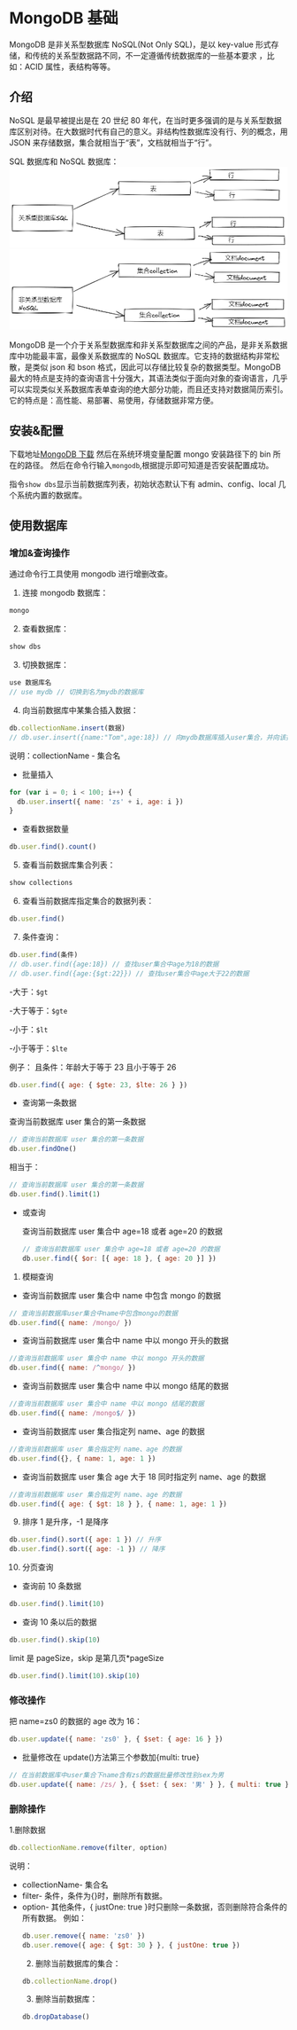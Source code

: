 # MongoDB 基础

MongoDB 是非关系型数据库 NoSQL(Not Only SQL)，是以 key-value 形式存储，和传统的关系型数据路不同，不一定遵循传统数据库的一些基本要求
，比如：ACID 属性，表结构等等。

## 介绍

NoSQL 是最早被提出是在 20 世纪 80 年代，在当时更多强调的是与关系型数据库区别对待。在大数据时代有自己的意义。非结构性数据库没有行、列的概念，用 JSON 来存储数据，集合就相当于“表”，文档就相当于“行”。

SQL 数据库和 NoSQL 数据库：
![sql](./imgs/sql.png)
![nosql](./imgs/nosql.png)

MongoDB 是一个介于关系型数据库和非关系型数据库之间的产品，是非关系数据库中功能最丰富，最像关系数据库的 NoSQL 数据库。它支持的数据结构非常松散，是类似 json 和 bson 格式，因此可以存储比较复杂的数据类型。MongoDB 最大的特点是支持的查询语言十分强大，其语法类似于面向对象的查询语言，几乎可以实现类似关系数据库表单查询的绝大部分功能，而且还支持对数据简历索引。它的特点是：高性能、易部署、易使用，存储数据非常方便。

## 安装&配置

下载地址[MongoDB 下载](http://www.mongodb.com)
然后在系统环境变量配置 mongo 安装路径下的 bin 所在的路径。
然后在命令行输入`mongodb`,根据提示即可知道是否安装配置成功。

指令`show dbs`显示当前数据库列表，初始状态默认下有 admin、config、local 几个系统内置的数据库。

## 使用数据库

### 增加&查询操作

通过命令行工具使用 mongodb 进行增删改查。

1. 连接 mongodb 数据库：

```js
mongo
```

2. 查看数据库：

```js
show dbs
```

3. 切换数据库：

```js
use 数据库名
// use mydb // 切换到名为mydb的数据库
```

4. 向当前数据库中某集合插入数据：

```js
db.collectionName.insert(数据)
// db.user.insert({name:"Tom",age:18}) // 向mydb数据库插入user集合，并向该插入插入一条数据
```

说明：collectionName - 集合名

- 批量插入

```js
for (var i = 0; i < 100; i++) {
  db.user.insert({ name: 'zs' + i, age: i })
}
```

- 查看数据数量

```js
db.user.find().count()
```

5. 查看当前数据库集合列表：

```js
show collections
```

6. 查看当前数据库指定集合的数据列表：

```js
db.user.find()
```

7. 条件查询：

```js
db.user.find(条件)
// db.user.find({age:18}) // 查找user集合中age为18的数据
// db.user.find({age:{$gt:22}}) // 查找user集合中age大于22的数据
```

-大于：`$gt`

-大于等于：`$gte`

-小于：`$lt`

-小于等于：`$lte`

例子：
且条件：年龄大于等于 23 且小于等于 26

```js
db.user.find({ age: { $gte: 23, $lte: 26 } })
```

- 查询第一条数据

查询当前数据库 user 集合的第一条数据

```js
// 查询当前数据库 user 集合的第一条数据
db.user.findOne()
```

相当于：

```js
// 查询当前数据库 user 集合的第一条数据
db.user.find().limit(1)
```

- 或查询

  查询当前数据库 user 集合中 age=18 或者 age=20 的数据

  ```js
  // 查询当前数据库 user 集合中 age=18 或者 age=20 的数据
  db.user.find({ $or: [{ age: 18 }, { age: 20 }] })
  ```

1. 模糊查询

- 查询当前数据库 user 集合中 name 中包含 mongo 的数据

```js
// 查询当前数据库user集合中name中包含mongo的数据
db.user.find({ name: /mongo/ })
```

- 查询当前数据库 user 集合中 name 中以 mongo 开头的数据

```js
//查询当前数据库 user 集合中 name 中以 mongo 开头的数据
db.user.find({ name: /^mongo/ })
```

- 查询当前数据库 user 集合中 name 中以 mongo 结尾的数据

```js
//查询当前数据库 user 集合中 name 中以 mongo 结尾的数据
db.user.find({ name: /mongo$/ })
```

- 查询当前数据库 user 集合指定列 name、age 的数据

```js
//查询当前数据库 user 集合指定列 name、age 的数据
db.user.find({}, { name: 1, age: 1 })
```

- 查询当前数据库 user 集合 age 大于 18 同时指定列 name、age 的数据

```js
//查询当前数据库 user 集合指定列 name、age 的数据
db.user.find({ age: { $gt: 18 } }, { name: 1, age: 1 })
```

9. 排序
   1 是升序，-1 是降序

```js
db.user.find().sort({ age: 1 }) // 升序
db.user.find().sort({ age: -1 }) // 降序
```

10. 分页查询

- 查询前 10 条数据

```js
db.user.find().limit(10)
```

- 查询 10 条以后的数据

```js
db.user.find().skip(10)
```

limit 是 pageSize，skip 是第几页\*pageSize

```js
db.user.find().limit(10).skip(10)
```

### 修改操作

把 name=zs0 的数据的 age 改为 16：

```js
db.user.update({ name: 'zs0' }, { $set: { age: 16 } })
```

- 批量修改在 update()方法第三个参数加{multi: true}

```js
// 在当前数据库中user集合下name含有zs的数据批量修改性别sex为男
db.user.update({ name: /zs/ }, { $set: { sex: '男' } }, { multi: true })
```

### 删除操作

1.删除数据

```js
db.collectionName.remove(filter, option)
```

说明：

- collectionName- <string> 集合名
- filter- <object> 条件，条件为{}时，删除所有数据。
- option- <object> 其他条件，{ justOne: true }时只删除一条数据，否则删除符合条件的所有数据。
  例如：

```js
db.user.remove({ name: 'zs0' })
db.user.remove({ age: { $gt: 30 } }, { justOne: true })
```

2. 删除当前数据库的集合：

```js
db.collectionName.drop()
```

3. 删除当前数据库：

```js
db.dropDatabase()
```
